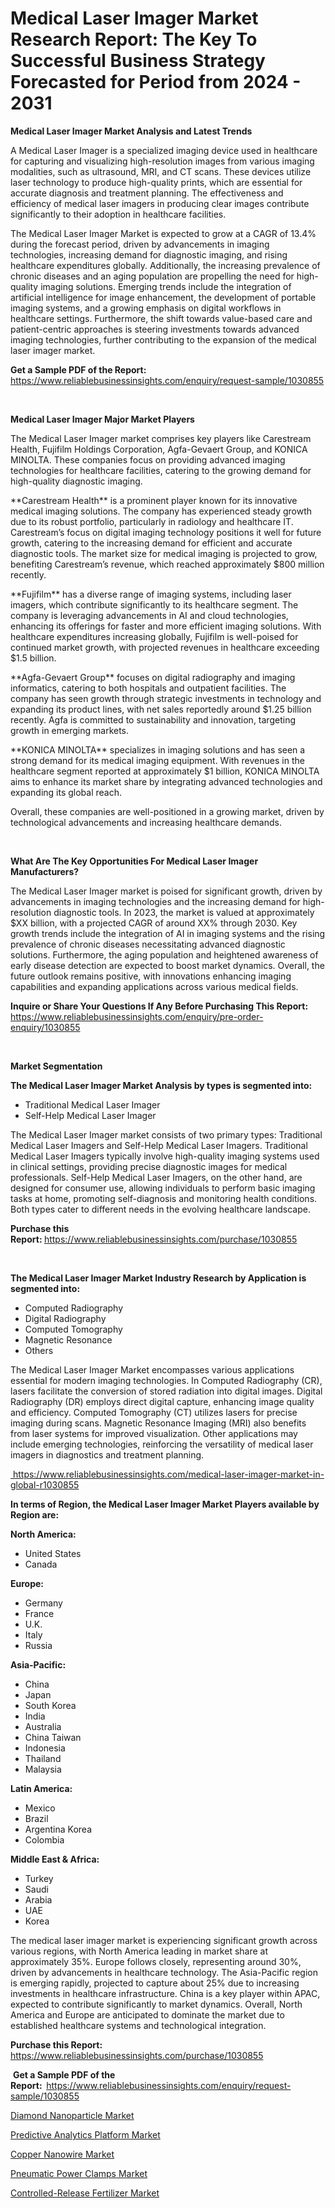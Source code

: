 <p><h1>Medical Laser Imager Market Research Report: The Key To Successful Business Strategy Forecasted for Period from 2024 - 2031</h1></p><p><strong>Medical Laser Imager Market Analysis and Latest Trends</strong></p>
<p><p>A Medical Laser Imager is a specialized imaging device used in healthcare for capturing and visualizing high-resolution images from various imaging modalities, such as ultrasound, MRI, and CT scans. These devices utilize laser technology to produce high-quality prints, which are essential for accurate diagnosis and treatment planning. The effectiveness and efficiency of medical laser imagers in producing clear images contribute significantly to their adoption in healthcare facilities.</p><p>The Medical Laser Imager Market is expected to grow at a CAGR of 13.4% during the forecast period, driven by advancements in imaging technologies, increasing demand for diagnostic imaging, and rising healthcare expenditures globally. Additionally, the increasing prevalence of chronic diseases and an aging population are propelling the need for high-quality imaging solutions. Emerging trends include the integration of artificial intelligence for image enhancement, the development of portable imaging systems, and a growing emphasis on digital workflows in healthcare settings. Furthermore, the shift towards value-based care and patient-centric approaches is steering investments towards advanced imaging technologies, further contributing to the expansion of the medical laser imager market.</p></p>
<p><strong>Get a Sample PDF of the Report:&nbsp;</strong> <a href="https://www.reliablebusinessinsights.com/enquiry/request-sample/1030855">https://www.reliablebusinessinsights.com/enquiry/request-sample/1030855</a></p>
<p>&nbsp;</p>
<p><strong>Medical Laser Imager Major Market Players</strong></p>
<p><p>The Medical Laser Imager market comprises key players like Carestream Health, Fujifilm Holdings Corporation, Agfa-Gevaert Group, and KONICA MINOLTA. These companies focus on providing advanced imaging technologies for healthcare facilities, catering to the growing demand for high-quality diagnostic imaging.</p><p>**Carestream Health** is a prominent player known for its innovative medical imaging solutions. The company has experienced steady growth due to its robust portfolio, particularly in radiology and healthcare IT. Carestream’s focus on digital imaging technology positions it well for future growth, catering to the increasing demand for efficient and accurate diagnostic tools. The market size for medical imaging is projected to grow, benefiting Carestream’s revenue, which reached approximately $800 million recently.</p><p>**Fujifilm** has a diverse range of imaging systems, including laser imagers, which contribute significantly to its healthcare segment. The company is leveraging advancements in AI and cloud technologies, enhancing its offerings for faster and more efficient imaging solutions. With healthcare expenditures increasing globally, Fujifilm is well-poised for continued market growth, with projected revenues in healthcare exceeding $1.5 billion.</p><p>**Agfa-Gevaert Group** focuses on digital radiography and imaging informatics, catering to both hospitals and outpatient facilities. The company has seen growth through strategic investments in technology and expanding its product lines, with net sales reportedly around $1.25 billion recently. Agfa is committed to sustainability and innovation, targeting growth in emerging markets.</p><p>**KONICA MINOLTA** specializes in imaging solutions and has seen a strong demand for its medical imaging equipment. With revenues in the healthcare segment reported at approximately $1 billion, KONICA MINOLTA aims to enhance its market share by integrating advanced technologies and expanding its global reach.</p><p>Overall, these companies are well-positioned in a growing market, driven by technological advancements and increasing healthcare demands.</p></p>
<p>&nbsp;</p>
<p><strong>What Are The Key Opportunities For Medical Laser Imager Manufacturers?</strong></p>
<p><p>The Medical Laser Imager market is poised for significant growth, driven by advancements in imaging technologies and the increasing demand for high-resolution diagnostic tools. In 2023, the market is valued at approximately $XX billion, with a projected CAGR of around XX% through 2030. Key growth trends include the integration of AI in imaging systems and the rising prevalence of chronic diseases necessitating advanced diagnostic solutions. Furthermore, the aging population and heightened awareness of early disease detection are expected to boost market dynamics. Overall, the future outlook remains positive, with innovations enhancing imaging capabilities and expanding applications across various medical fields.</p></p>
<p><strong>Inquire or Share Your Questions If Any Before Purchasing This Report:</strong> <a href="https://www.reliablebusinessinsights.com/enquiry/pre-order-enquiry/1030855">https://www.reliablebusinessinsights.com/enquiry/pre-order-enquiry/1030855</a></p>
<p>&nbsp;</p>
<p><strong>Market Segmentation</strong></p>
<p><strong>The Medical Laser Imager Market Analysis by types is segmented into:</strong></p>
<p><ul><li>Traditional Medical Laser Imager</li><li>Self-Help Medical Laser Imager</li></ul></p>
<p><p>The Medical Laser Imager market consists of two primary types: Traditional Medical Laser Imagers and Self-Help Medical Laser Imagers. Traditional Medical Laser Imagers typically involve high-quality imaging systems used in clinical settings, providing precise diagnostic images for medical professionals. Self-Help Medical Laser Imagers, on the other hand, are designed for consumer use, allowing individuals to perform basic imaging tasks at home, promoting self-diagnosis and monitoring health conditions. Both types cater to different needs in the evolving healthcare landscape.</p></p>
<p><strong>Purchase this Report:&nbsp;</strong><a href="https://www.reliablebusinessinsights.com/purchase/1030855">https://www.reliablebusinessinsights.com/purchase/1030855</a></p>
<p>&nbsp;</p>
<p><strong>The Medical Laser Imager Market Industry Research by Application is segmented into:</strong></p>
<p><ul><li>Computed Radiography</li><li>Digital Radiography</li><li>Computed Tomography</li><li>Magnetic Resonance</li><li>Others</li></ul></p>
<p><p>The Medical Laser Imager Market encompasses various applications essential for modern imaging technologies. In Computed Radiography (CR), lasers facilitate the conversion of stored radiation into digital images. Digital Radiography (DR) employs direct digital capture, enhancing image quality and efficiency. Computed Tomography (CT) utilizes lasers for precise imaging during scans. Magnetic Resonance Imaging (MRI) also benefits from laser systems for improved visualization. Other applications may include emerging technologies, reinforcing the versatility of medical laser imagers in diagnostics and treatment planning.</p></p>
<p><a href="https://www.reliablebusinessinsights.com/medical-laser-imager-market-in-global-r1030855">&nbsp;https://www.reliablebusinessinsights.com/medical-laser-imager-market-in-global-r1030855</a></p>
<p><strong>In terms of Region, the Medical Laser Imager Market Players available by Region are:</strong></p>
<p>
    <p> <strong> North America: </strong>
        <ul>
            <li>United States</li>
            <li>Canada</li>
        </ul>
        </p> 
    <p> <strong> Europe: </strong>
        <ul>
            <li>Germany</li>
            <li>France</li>
            <li>U.K.</li>
            <li>Italy</li>
            <li>Russia</li>
        </ul>
        </p> 
    <p> <strong> Asia-Pacific: </strong>
        <ul>
            <li>China</li>
            <li>Japan</li>
            <li>South Korea</li>
            <li>India</li>
            <li>Australia</li>
            <li>China Taiwan</li>
            <li>Indonesia</li>
            <li>Thailand</li>
            <li>Malaysia</li>
        </ul>
        </p> 
    <p> <strong> Latin America: </strong>
        <ul>
            <li>Mexico</li>
            <li>Brazil</li>
            <li>Argentina Korea</li>
            <li>Colombia</li>
        </ul>
        </p> 
    <p> <strong> Middle East & Africa: </strong>
        <ul>
            <li>Turkey</li>
            <li>Saudi</li>
            <li>Arabia</li>
            <li>UAE</li>
            <li>Korea</li>
        </ul>
    </p>
    </p>
<p><p>The medical laser imager market is experiencing significant growth across various regions, with North America leading in market share at approximately 35%. Europe follows closely, representing around 30%, driven by advancements in healthcare technology. The Asia-Pacific region is emerging rapidly, projected to capture about 25% due to increasing investments in healthcare infrastructure. China is a key player within APAC, expected to contribute significantly to market dynamics. Overall, North America and Europe are anticipated to dominate the market due to established healthcare systems and technological integration.</p></p>
<p><strong>Purchase this Report: </strong><a href="https://www.reliablebusinessinsights.com/purchase/1030855">https://www.reliablebusinessinsights.com/purchase/1030855</a></p>
<p>&nbsp;<strong>Get a Sample PDF of the Report:&nbsp;&nbsp;</strong><a href="https://www.reliablebusinessinsights.com/enquiry/request-sample/1030855">https://www.reliablebusinessinsights.com/enquiry/request-sample/1030855</a></p>
<p><strong></strong></p>
<p><p><a href="https://medium.com/@mayekuhic78/diamond-nanoparticle-market-revolution-2024-2031-market-trends-shaping-the-next-decade-c04402a1ccbf">Diamond Nanoparticle Market</a></p><p><a href="https://www.linkedin.com/pulse/market-trends-global-predictive-analytics-platform-forecast-shbwf?trackingId=2Lrf%2F1LpSaCXMjrfV34vHA%3D%3D">Predictive Analytics Platform Market</a></p><p><a href="https://medium.com/@mayekuhic78/the-global-market-overview-of-the-copper-nanowire-market-provides-a-unique-perspective-on-the-key-7f2daa52bd8f">Copper Nanowire Market</a></p><p><a href="https://issuu.com/reportprime-2/docs/pneumatic-power-clamps-market-size-_9f352db4f4733d">Pneumatic Power Clamps Market</a></p><p><a href="https://github.com/DianaWilson796/Market-Research-Report-List-1/blob/main/controlled-release-fertilizer-market.md">Controlled-Release Fertilizer Market</a></p></p>
